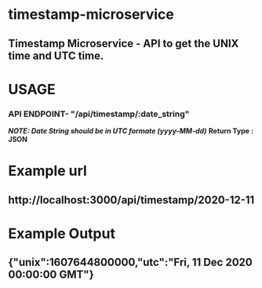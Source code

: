 # **timestamp-microservice**
## Timestamp Microservice - API to get the UNIX time and UTC time.

# USAGE
### API ENDPOINT- "/api/timestamp/:date_string"

***NOTE: Date String should be in UTC formate (yyyy-MM-dd)***
**Return Type : JSON** 

# Example url 
## **http://localhost:3000/api/timestamp/2020-12-11**

# Example Output 
## {"unix":1607644800000,"utc":"Fri, 11 Dec 2020 00:00:00 GMT"}

